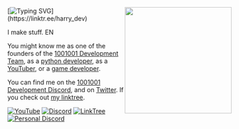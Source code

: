 <a href="https://pythondiscord.com"><img width="240" align="right" src=""></a>

[![Typing SVG](https://readme-typing-svg.herokuapp.com?font=roboto&color=%23F7C51D&size=18&vCenter=true&height=16&lines=Hi+there%2C+I'm+harry.;I'm+from+England+EN.;I'm+the+founder+of+1001001+Development+Team.;I+make+stuff!;I'm+a+python+developer,;a+discord+developer,;and+a+web+developer.)](https://linktr.ee/harry_dev)

I make stuff. EN

You might know me as one of the founders of the [1001001 Development Team](https://discord.gg/hc5pDWNNzx), as a [python developer](https://linktr.ee/harry_dev), as a [YouTuber](https://www.youtube.com/@harrythedev.england), or a [game developer](https://linktr.ee/harry_dev).

You can find me on the [1001001 Development Discord](https://discord.gg/MM4s93Zxh7), and on [Twitter](https://twitter.com/lemonsaurus_rex). If you check out [my linktree](https://linktr.ee/harry_dev).

[![YouTube](https://img.shields.io/badge/YouTube-%23FF0000.svg?&style=for-the-badge&logo=youtube&logoColor=white)](https://www.youtube.com/@harrythedev.england)
[![Discord](https://img.shields.io/badge/Discord-%237289DA.svg?&style=for-the-badge&logo=discord&logoColor=white)](https://discord.gg/hc5pDWNNzx)
[![LinkTree](https://img.shields.io/badge/LinkTree-%32CD32.svg?&style=for-the-badge&logo=linktree&logoColor=white)](https://linktr.ee/harry_dev)
[![Personal Discord](https://img.shields.io/badge/PersonalDiscord-%237289DA.svg?&style=for-the-badge&logo=discord&logoColor=white)](https://discord.com/users/1281671786471362745)
<!---
harry.en is a ✨ special ✨ repository because its `README.md` (this file) appears on your GitHub profile.
You can click the Preview link to take a look at your changes.
--->

